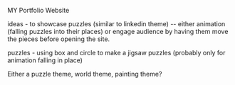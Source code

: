 MY Portfolio Website

ideas - to showcase puzzles (similar to linkedin theme)
-- either animation (falling puzzles into their places) or engage audience by having them move the pieces before opening the site.

puzzles - using box and circle to make a jigsaw puzzles (probably only for animation falling in place)


Either a puzzle theme, world theme, painting theme?